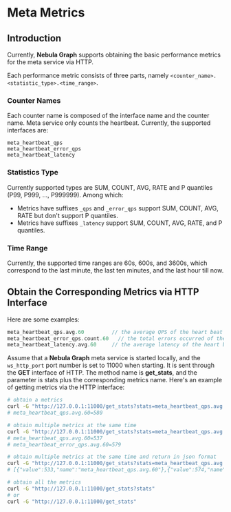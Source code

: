 # Meta Metrics

## Introduction

Currently, **Nebula Graph** supports obtaining the basic performance metrics for the meta service via HTTP.

Each performance metric consists of three parts, namely `<counter_name>.<statistic_type>.<time_range>`.

### Counter Names

Each counter name is composed of the interface name and the counter name. Meta service only counts the heartbeat. Currently, the supported interfaces are:

```text
meta_heartbeat_qps
meta_heartbeat_error_qps
meta_heartbeat_latency
```

### Statistics Type

Currently supported types are SUM, COUNT, AVG, RATE and P quantiles (P99, P999, ..., P999999). Among which:

- Metrics have suffixes `_qps` and `_error_qps` support SUM, COUNT, AVG, RATE but don't support P quantiles.
- Metrics have suffixes `_latency` support SUM, COUNT, AVG, RATE, and P quantiles.

### Time Range

Currently, the supported time ranges are 60s, 600s, and 3600s, which correspond to the last minute, the last ten minutes, and the last hour till now.

## Obtain the Corresponding Metrics via HTTP Interface

Here are some examples:

```cpp
meta_heartbeat_qps.avg.60         // the average QPS of the heart beat in the last minute
meta_heartbeat_error_qps.count.60   // the total errors occurred of the heart beat in the last minute
meta_heartbeat_latency.avg.60     // the average latency of the heart beat in the last minute
```

Assume that a **Nebula Graph** meta service is started locally, and the `ws_http_port` port number is set to 11000 when starting. It is sent through the **GET** interface of HTTP. The method name is **get_stats**, and the parameter is stats plus the corresponding metrics name. Here's an example of getting metrics via the HTTP interface:

```bash
# obtain a metrics
curl -G "http://127.0.0.1:11000/get_stats?stats=meta_heartbeat_qps.avg.60"
# meta_heartbeat_qps.avg.60=580

# obtain multiple metrics at the same time
curl -G "http://127.0.0.1:11000/get_stats?stats=meta_heartbeat_qps.avg.60,meta_heartbeat_error_qps.avg.60"
# meta_heartbeat_qps.avg.60=537
# meta_heartbeat_error_qps.avg.60=579

# obtain multiple metrics at the same time and return in json format
curl -G "http://127.0.0.1:11000/get_stats?stats=meta_heartbeat_qps.avg.60,meta_heartbeat_error_qps.avg.60&returnjson"
# [{"value":533,"name":"meta_heartbeat_qps.avg.60"},{"value":574,"name":"meta_heartbeat_error_qps.avg.60"}]

# obtain all the metrics
curl -G "http://127.0.0.1:11000/get_stats?stats"
# or
curl -G "http://127.0.0.1:11000/get_stats"
```
